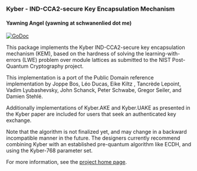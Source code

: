 ### Kyber - IND-CCA2-secure Key Encapsulation Mechanism
#### Yawning Angel (yawning at schwanenlied dot me)

[![GoDoc](https://godoc.org/git.schwanenlied.me/yawning/kyber.git?status.svg)](https://godoc.org/git.schwanenlied.me/yawning/kyber.git)

This package implements the Kyber IND-CCA2-secure key encapsulation
mechanism (KEM), based on the hardness of solving the learning-with-errors
(LWE) problem over module lattices as submitted to the NIST Post-Quantum
Cryptography project.

This implementation is a port of the Public Domain reference implementation
by Joppe Bos, Léo Ducas, Eike Kiltz , Tancrède Lepoint, Vadim Lyubashevsky,
John Schanck, Peter Schwabe, Gregor Seiler, and Damien Stehlé.

Additionally implementations of Kyber.AKE and Kyber.UAKE as presented in
the Kyber paper are included for users that seek an authenticated key
exchange.

Note that the algorithm is not finalized yet, and may change in a backward
incompatible manner in the future.  The designers currently recommend
combining Kyber with an established pre-quantum algorithm like ECDH, and
using the Kyber-768 parameter set.

For more information, see the [project home page](https://pq-crystals.org/kyber/index.shtml).
